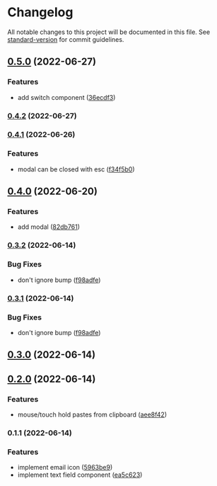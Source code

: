 # Changelog

All notable changes to this project will be documented in this file. See [standard-version](https://github.com/conventional-changelog/standard-version) for commit guidelines.

## [0.5.0](https://github.com/wholesome-ghoul/wholesome-ghoul.github.io/compare/v0.4.2...v0.5.0) (2022-06-27)


### Features

* add switch component ([36ecdf3](https://github.com/wholesome-ghoul/wholesome-ghoul.github.io/commits/36ecdf3f5f507d69798d06b819491f4ce478c643))

### [0.4.2](https://github.com/wholesome-ghoul/wholesome-ghoul.github.io/compare/v0.4.1...v0.4.2) (2022-06-27)

### [0.4.1](https://github.com/wholesome-ghoul/wholesome-ghoul.github.io/compare/v0.4.0...v0.4.1) (2022-06-26)


### Features

* modal can be closed with esc ([f34f5b0](https://github.com/wholesome-ghoul/wholesome-ghoul.github.io/commits/f34f5b059d5427c16481bac31065026d96d4ccd6))

## [0.4.0](https://github.com/wholesome-ghoul/wholesome-ghoul.github.io/compare/v0.3.2...v0.4.0) (2022-06-20)


### Features

* add modal ([82db761](https://github.com/wholesome-ghoul/wholesome-ghoul.github.io/commits/82db761a5a86c2bd8c866638bde10d7b9d6b489d))

### [0.3.2](https://github.com/wholesome-ghoul/wholesome-ghoul.github.io/compare/v0.3.0...v0.3.2) (2022-06-14)


### Bug Fixes

* don't ignore bump ([f98adfe](https://github.com/wholesome-ghoul/wholesome-ghoul.github.io/commits/f98adfe448bef33c7e2369447307cab0aff24933))

### [0.3.1](https://github.com/wholesome-ghoul/wholesome-ghoul.github.io/compare/v0.3.0...v0.3.1) (2022-06-14)


### Bug Fixes

* don't ignore bump ([f98adfe](https://github.com/wholesome-ghoul/wholesome-ghoul.github.io/commits/f98adfe448bef33c7e2369447307cab0aff24933))

## [0.3.0](https://github.com/wholesome-ghoul/wholesome-ghoul.github.io/compare/v0.2.0...v0.3.0) (2022-06-14)

## [0.2.0](https://github.com/wholesome-ghoul/wholesome-ghoul.github.io/compare/v0.1.1...v0.2.0) (2022-06-14)


### Features

* mouse/touch hold pastes from clipboard ([aee8f42](https://github.com/wholesome-ghoul/wholesome-ghoul.github.io/commits/aee8f428eff38e3b8d2b41e9f55f60805a2df937))

### 0.1.1 (2022-06-14)


### Features

* implement email icon ([5963be9](https://github.com/wholesome-ghoul/wholesome-ghoul.github.io/commits/5963be92f455f455f248b437b497259accb5ebb7))
* implement text field component ([ea5c623](https://github.com/wholesome-ghoul/wholesome-ghoul.github.io/commits/ea5c623a7312e2c1a502f95c3791daceee34dc6b))
